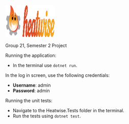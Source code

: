 <img src="Assets/Heat%20Logo.svg" alt="Logo" width="50" height="100">
<img src="Assets/Heatwise%20Logo.svg" alt="Logo" width="100" height="100">

Group 21, Semester 2 Project

Running the application:
- In the terminal use `dotnet run`.

In the log in screen, use the following credentials:
- **Username**: admin
- **Password**: admin


Running the unit tests:
- Navigate to the Heatwise.Tests folder in the terminal.
- Run the tests using `dotnet test`.